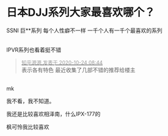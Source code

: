 # 日本DJJ系列大家最喜欢哪个？


S<strong></strong>S<strong></strong>N<strong></strong>I<strong></strong> <strong></strong>巨<strong></strong>**<strong></strong>系<strong></strong>列<strong></strong> <strong></strong>每<strong></strong>个<strong></strong>人<strong></strong>性<strong></strong>癖<strong></strong>不<strong></strong>一<strong></strong>样<strong></strong> <strong></strong>一<strong></strong>千<strong></strong>个<strong></strong>人<strong></strong>有<strong></strong>一<strong></strong>千<strong></strong>个<strong></strong>最<strong></strong>喜<strong></strong>欢<strong></strong>的<strong></strong>系<strong></strong>列<br />
<br />
<img id="aimg_J0711" onclick="zoom(this, this.src, 0, 0, 0)" class="zoom" src="https://imgurl.mxdreamx.com/2020/10/20/TOIMG3555c1020074632N.png" onmouseover="img_onmouseoverfunc(this)" onload="thumbImg(this)" border="0" alt="" />

IPVR系列也看着挺不错

<div class="quote"><blockquote><font size="2"><a href="https://www.hostloc.com/forum.php?mod=redirect&amp;goto=findpost&amp;pid=9344323&amp;ptid=757808" target="_blank"><font color="#999999">知乎源源 发表于 2020-10-24 08:44</font></a></font><br />
表示各有特色 最近收集了几部不错的推荐给楼主</blockquote></div><br />
mk

我不看，我不知道。

我还是比较喜欢相泽南，什么IPX-177的<img src="static/image/smiley/default/lol.gif" smilieid="12" border="0" alt="" />

枫可怜我比较喜欢<img src="static/image/smiley/default/lol.gif" smilieid="12" border="0" alt="" />
